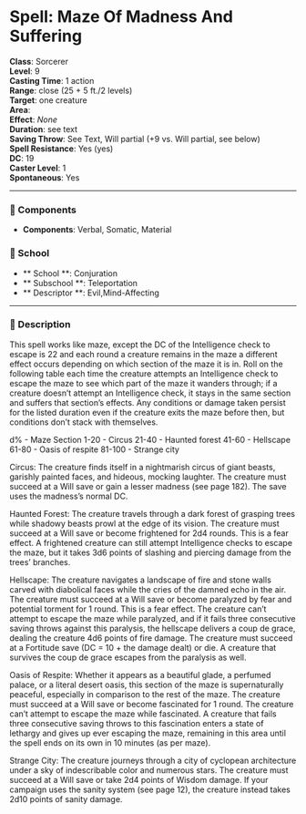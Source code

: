 
# Spell: Maze Of Madness And Suffering
**Class**: Sorcerer  
**Level**: 9  
**Casting Time**: 1 action  
**Range**: close (25 + 5 ft./2 levels)  
**Target**: one creature  
**Area**:   
**Effect**: _None_  
**Duration**: see text  
**Saving Throw**: See Text, Will partial (+9 vs. Will partial, see below)  
**Spell Resistance**: Yes (yes)  
**DC**: 19  
**Caster Level**: 1  
**Spontaneous**: Yes

---

### 🔮 Components
- **Components**: Verbal, Somatic, Material

### 🏫 School
- ** School **: Conjuration
- ** Subschool **: Teleportation
- ** Descriptor **: Evil,Mind-Affecting
---

### 📜 Description
This spell works like maze, except the DC of the Intelligence check to escape is 22 and each round a creature remains in the maze a different effect occurs depending on which section of the maze it is in. Roll on the following table each time the creature attempts an Intelligence check to escape the maze to see which part of the maze it wanders through; if a creature doesn’t attempt an Intelligence check, it stays in the same section and suffers that section’s effects. Any conditions or damage taken persist for the listed duration even if the creature exits the maze before then, but conditions don’t stack with themselves.

d% - Maze Section
1-20 - Circus
21-40 - Haunted forest
41-60 - Hellscape
61-80 - Oasis of respite
81-100 - Strange city

Circus: The creature finds itself in a nightmarish circus of giant beasts, garishly painted faces, and hideous, mocking laughter. The creature must succeed at a Will save or gain a lesser madness (see page 182). The save uses the madness’s normal DC.

Haunted Forest: The creature travels through a dark forest of grasping trees while shadowy beasts prowl at the edge of its vision. The creature must succeed at a Will save or become frightened for 2d4 rounds. This is a fear effect. A frightened creature can still attempt Intelligence checks to escape the maze, but it takes 3d6 points of slashing and piercing damage from the trees’ branches.

Hellscape: The creature navigates a landscape of fire and stone walls carved with diabolical faces while the cries of the damned echo in the air. The creature must succeed at a Will save or become paralyzed by fear and potential torment for 1 round. This is a fear effect. The creature can’t attempt to escape the maze while paralyzed, and if it fails three consecutive saving throws against this paralysis, the hellscape delivers a coup de grace, dealing the creature 4d6 points of fire damage. The creature must succeed at a Fortitude save (DC = 10 + the damage dealt) or die. A creature that survives the coup de grace escapes from the paralysis as well.

Oasis of Respite: Whether it appears as a beautiful glade, a perfumed palace, or a literal desert oasis, this section of the maze is supernaturally peaceful, especially in comparison to the rest of the maze. The creature must succeed at a Will save or become fascinated for 1 round. The creature can’t attempt to escape the maze while fascinated. A creature that fails three consecutive saving throws to this fascination enters a state of lethargy and gives up ever escaping the maze, remaining in this area until the spell ends on its own in 10 minutes (as per maze).

Strange City: The creature journeys through a city of cyclopean architecture under a sky of indescribable color and numerous stars. The creature must succeed at a Will save or take 2d4 points of Wisdom damage. If your campaign uses the sanity system (see page 12), the creature instead takes 2d10 points of sanity damage.
